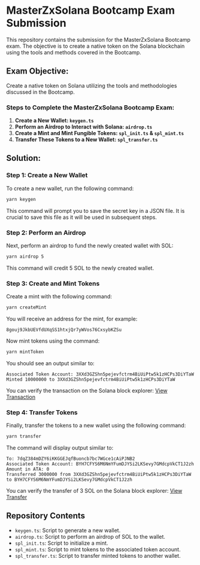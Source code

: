 # MasterZxSolana Bootcamp Exam Submission

This repository contains the submission for the MasterZxSolana Bootcamp exam. The objective is to create a native token on the Solana blockchain using the tools and methods covered in the Bootcamp.

## Exam Objective:
Create a native token on Solana utilizing the tools and methodologies discussed in the Bootcamp.

### Steps to Complete the MasterZxSolana Bootcamp Exam:

1. **Create a New Wallet: `keygen.ts`**
2. **Perform an Airdrop to Interact with Solana: `airdrop.ts`**
3. **Create a Mint and Mint Fungible Tokens: `spl_init.ts` & `spl_mint.ts`**
4. **Transfer These Tokens to a New Wallet: `spl_transfer.ts`**

## Solution:

### Step 1: Create a New Wallet
To create a new wallet, run the following command:
```sh
yarn keygen
```
This command will prompt you to save the secret key in a JSON file. It is crucial to save this file as it will be used in subsequent steps.

### Step 2: Perform an Airdrop
Next, perform an airdrop to fund the newly created wallet with SOL:
```sh
yarn airdrop 5
```
This command will credit 5 SOL to the newly created wallet.

### Step 3: Create and Mint Tokens
Create a mint with the following command:
```sh
yarn createMint
```
You will receive an address for the mint, for example:
```
8gouj9JkbUEVfdUXqSS1htxjQr7yWVos76CxsybKZSu
```
Now mint tokens using the command:
```sh
yarn mintToken
```
You should see an output similar to:
```
Associated Token Account: 3XXd3GZShn5pejevfctrm4BiUiPtw5k1zHCPs3DiYTaW
Minted 10000000 to 3XXd3GZShn5pejevfctrm4BiUiPtw5k1zHCPs3DiYTaW
```
You can verify the transaction on the Solana block explorer:
[View Transaction](https://explorer.solana.com/address/3XXd3GZShn5pejevfctrm4BiUiPtw5k1zHCPs3DiYTaW?cluster=devnet)

### Step 4: Transfer Tokens
Finally, transfer the tokens to a new wallet using the following command:
```sh
yarn transfer
```
The command will display output similar to:
```
To: 7dqZ384mDZY6iKKGGEJqfBuoncb7bc7WGce1cAiPJNB2
Associated Token Account: BYH7CFYS6M6NmYFumDJYSi2LKSevy7GMdcpVkCT1J2zh
Amount in ATA: 0
Transferred 3000000 from 3XXd3GZShn5pejevfctrm4BiUiPtw5k1zHCPs3DiYTaW to BYH7CFYS6M6NmYFumDJYSi2LKSevy7GMdcpVkCT1J2zh
```
You can verify the transfer of 3 SOL on the Solana block explorer:
[View Transfer](https://explorer.solana.com/address/BYH7CFYS6M6NmYFumDJYSi2LKSevy7GMdcpVkCT1J2zh?cluster=devnet)

## Repository Contents
- `keygen.ts`: Script to generate a new wallet.
- `airdrop.ts`: Script to perform an airdrop of SOL to the wallet.
- `spl_init.ts`: Script to initialize a mint.
- `spl_mint.ts`: Script to mint tokens to the associated token account.
- `spl_transfer.ts`: Script to transfer minted tokens to another wallet.
